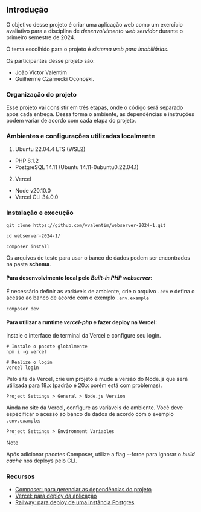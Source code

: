 ## Introdução

O objetivo desse projeto é criar uma aplicação web como um exercício avaliativo para a disciplina de _desenvolvimento web servidor_ durante o primeiro semestre de 2024.

O tema escolhido para o projeto é _sistema web para imobiliárias_.

Os participantes desse projeto são: 
- João Victor Valentim 
- Guilherme Czarnecki Oconoski.

### Organização do projeto

Esse projeto vai consistir em três etapas, onde o código será separado após cada entrega. Dessa forma o ambiente, as dependências e instruções podem variar de acordo com cada etapa do projeto.

### Ambientes e configurações utilizadas localmente

1. Ubuntu 22.04.4 LTS (WSL2)
- PHP 8.1.2
- PostgreSQL 14.11 (Ubuntu 14.11-0ubuntu0.22.04.1)

2. Vercel
- Node v20.10.0
- Vercel CLI 34.0.0

### Instalação e execução

```
git clone https://github.com/vvalentim/webserver-2024-1.git

cd webserver-2024-1/

composer install
```

Os arquivos de teste para usar o banco de dados podem ser encontrados na pasta __schema__.

#### Para desenvolvimento local pelo _Built-in PHP webserver_:

É necessário definir as variáveis de ambiente, crie o arquivo `.env` e defina o acesso ao banco de acordo com o exemplo `.env.example`

```
composer dev
```

#### Para utilizar a runtime _vercel-php_ e fazer deploy na Vercel:

Instale o interface de terminal da Vercel e configure seu login.

```
# Instale o pacote globalmente
npm i -g vercel

# Realize o login
vercel login
```

Pelo site da Vercel, crie um projeto e mude a versão do Node.js que será utilizada para 18.x (padrão é 20.x porém está com problemas).

```
Project Settings > General > Node.js Version
```

Ainda no site da Vercel, configure as variáveis de ambiente. Você deve especificar o acesso ao banco de dados de acordo com o exemplo `.env.example`: 

```
Project Settings > Environment Variables
```

> [!NOTE]
> Após adicionar pacotes Composer, utilize a flag --force para ignorar o _build cache_ nos deploys pelo CLI.

### Recursos

- [Composer: para gerenciar as dependências do projeto](https://getcomposer.org/)
- [Vercel: para deploy da aplicação](https://vercel.com/)
- [Railway: para deploy de uma instância Postgres](https://railway.app/)
